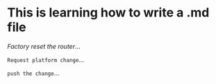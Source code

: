 # This is learning how to write a .md file

*Factory reset the router*...

`Request platform change`...

`push the change`...
